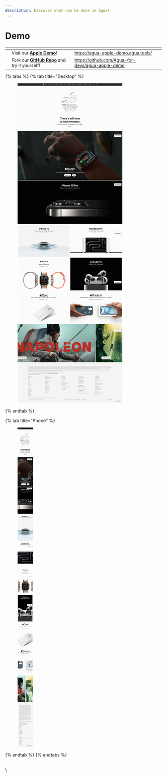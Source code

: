 ```yaml
---
description: Discover what can be done in Agua!
---
```


# Demo

<table data-card-size="large" data-view="cards"><thead><tr><th></th><th></th><th></th><th data-hidden data-card-target data-type="content-ref"></th></tr></thead><tbody><tr><td></td><td>Visit our <a href="https://agua-apple-demo.agua.tools/"><strong>Apple Demo</strong></a>!</td><td></td><td><a href="https://agua-apple-demo.agua.tools/">https://agua-apple-demo.agua.tools/</a></td></tr><tr><td></td><td>Fork our <a href="https://github.com/Agua-for-devs/agua-apple-demo"><strong>GitHub Repo</strong></a> and try it yourself!</td><td></td><td><a href="https://github.com/Agua-for-devs/agua-apple-demo">https://github.com/Agua-for-devs/agua-apple-demo</a></td></tr></tbody></table>

{% tabs %}
{% tab title="Desktop" %}
<figure><img src="../../../.gitbook/assets/Agua_Apple_Demo_Desktop.jpg" alt=""><figcaption></figcaption></figure>
{% endtab %}

{% tab title="Phone" %}
<figure><img src="../../../.gitbook/assets/Agua_Apple_Demo_Phone.jpg" alt=""><figcaption></figcaption></figure>
{% endtab %}
{% endtabs %}

\
\
